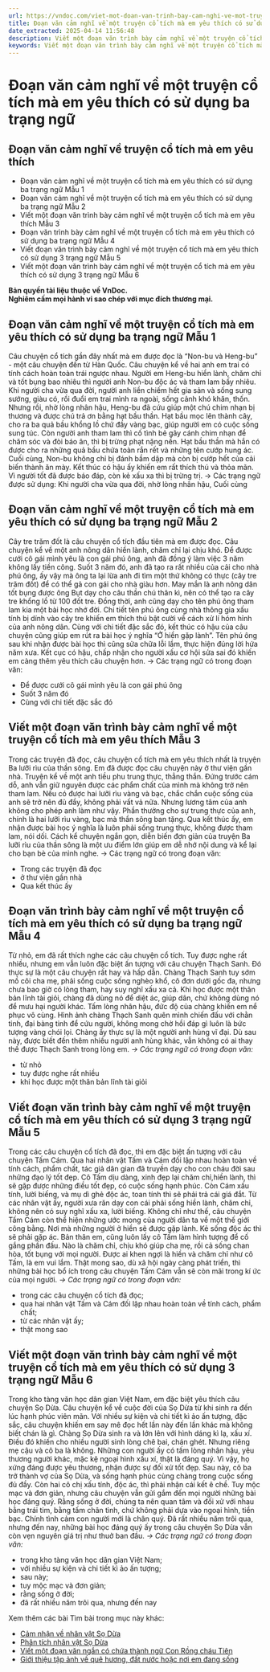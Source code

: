 ```yaml
---
url: https://vndoc.com/viet-mot-doan-van-trinh-bay-cam-nghi-ve-mot-truyen-co-tich-ma-em-yeu-thich-trong-do-co-su-dung-ba-trang-ngu-244491
title: Đoạn văn cảm nghĩ về một truyện cổ tích mà em yêu thích có sử dụng ba trạng ngữ - VnDoc.com
date_extracted: 2025-04-14 11:56:48
description: Viết một đoạn văn trình bày cảm nghĩ về một truyện cổ tích mà em yêu thích, trong đó có sử dụng ba trạng ngữ được biên soạn nhằm giúp các em HS đạt kết quả tốt trong quá trình làm bài tập và học tập môn Ngữ văn lớp 6.
keywords: Viết một đoạn văn trình bày cảm nghĩ về một truyện cổ tích mà em yêu thích trong đó có sử dụng ba trạng ngữ,Viết một đoạn văn trình bày cảm nghĩ về một truyện cổ tích mà em yêu thích,Viết một đoạn văn trình bày cảm nghĩ về một truyện cổ tích,viết một đoạn văn có sử dụng ba trạng ngữ,đoạn văn có sử dụng ba trạng ngữ,cảm nghĩ về một truyện cổ tích mà em yêu thích,đoạn văn cảm nghĩ về một truyện cổ tích mà em yêu thích,cảm nghĩ về một truyện cổ tích mà em yêu thích lớp 6
---
```


# Đoạn văn cảm nghĩ về một truyện cổ tích mà em yêu thích có sử dụng ba trạng ngữ
## **Đoạn văn cảm nghĩ về truyện cổ tích mà em yêu thích**
  * Đoạn văn cảm nghĩ về một truyện cổ tích mà em yêu thích có sử dụng ba trạng ngữ Mẫu 1
  * Đoạn văn cảm nghĩ về một truyện cổ tích mà em yêu thích có sử dụng ba trạng ngữ Mẫu 2
  * Viết một đoạn văn trình bày cảm nghĩ về một truyện cổ tích mà em yêu thích Mẫu 3 
  * Đoạn văn trình bày cảm nghĩ về một truyện cổ tích mà em yêu thích có sử dụng ba trạng ngữ Mẫu 4
  * Viết đoạn văn trình bày cảm nghĩ về một truyện cổ tích mà em yêu thích có sử dụng 3 trạng ngữ Mẫu 5
  * Viết một đoạn văn trình bày cảm nghĩ về một truyện cổ tích mà em yêu thích có sử dụng 3 trạng ngữ Mẫu 6

**Bản quyền tài liệu thuộc về VnDoc.  
Nghiêm cấm mọi hành vi sao chép với mục đích thương mại.**
## **Đoạn văn cảm nghĩ về một truyện cổ tích mà em yêu thích có sử dụng ba trạng ngữ Mẫu 1**
Câu chuyện cổ tích gần đây nhất mà em được đọc là “Non-bu và Heng-bu” - một câu chuyện đến từ Hàn Quốc. Câu chuyện kể về hai anh em trai có tính cách hoàn toàn trái ngược nhau. Người em Heng-bu hiền lành, chăm chỉ và tốt bụng bao nhiêu thì người anh Non-bu độc ác và tham lam bấy nhiêu. Khi người cha vừa qua đời, người anh liền chiếm hết gia sản và sống sung sướng, giàu có, rồi đuổi em trai mình ra ngoài, sống cảnh khó khăn, thốn. Nhưng rồi, nhờ lòng nhân hậu, Heng-bu đã cứu giúp một chú chim nhạn bị thương và được chú trả ơn bằng hạt bầu thần. Hạt bầu mọc lên thành cây, cho ra ba quả bầu khổng lồ chứ đầy vàng bạc, giúp người em có cuộc sống sung túc. Còn người anh tham lam thì cố tình bẻ gãy cánh chim nhạn để chăm sóc và đòi báo ân, thì bị trừng phạt nặng nền. Hạt bầu thần mà hắn có được cho ra những quả bầu chứa toàn rắn rết và những tên cướp hung ác. Cuối cùng, Non-bu không chỉ bị đánh bầm dập mà còn bị cướp hết của cải biến thành ăn mày. Kết thúc có hậu ấy khiến em rất thích thú và thỏa mãn. Vì người tốt đã được báo đáp, còn kẻ xấu xa thì bị trừng trị.
→ Các trạng ngữ được sử dụng: Khi người cha vừa qua đời, nhờ lòng nhân hậu, Cuối cùng
## **Đoạn văn cảm nghĩ về một truyện cổ tích mà em yêu thích có sử dụng ba trạng ngữ Mẫu 2**
Cây tre trăm đốt là câu chuyện cổ tích đầu tiên mà em được đọc. Câu chuyện kể về một anh nông dân hiền lành, chăm chỉ lại chịu khó. Để được cưới cô gái mình yêu là con gái phú ông, anh đã đồng ý làm việc 3 năm không lấy tiền công. Suốt 3 năm đó, anh đã tạo ra rất nhiều của cải cho nhà phú ông, ấy vậy mà ông ta lại lừa anh đi tìm một thứ không có thực \(cây tre trăm đốt\) để có thể gả con gái cho nhà giàu hơn. May mắn là anh nông dân tốt bụng được ông Bụt dạy cho câu thần chú thân kì, nên có thể tạo ra cây tre khổng lồ từ 100 đốt tre. Đồng thời, anh cũng dạy cho tên phú ông tham lam kia một bài học nhớ đời. Chi tiết tên phú ông cùng nhà thông gia xấu tính bị dính vào cây tre khiến em thích thú bật cười về cách xử lí hóm hỉnh của anh nông dân. Cùng với chi tiết đặc sắc đó, kết thúc có hậu của câu chuyện cũng giúp em rút ra bài học ý nghĩa “Ở hiền gặp lành”. Tên phú ông sau khi nhận được bài học thì cũng sửa chữa lỗi lầm, thực hiện đúng lời hứa năm xưa. Kết cục có hậu, chấp nhận cho người xấu cơ hội sửa sai đó khiến em càng thêm yêu thích câu chuyện hơn.
→ Các trạng ngữ có trong đoạn văn:
  * Để được cưới cô gái mình yêu là con gái phú ông
  * Suốt 3 năm đó
  * Cùng với chi tiết đặc sắc đó

## **Viết một đoạn văn trình bày cảm nghĩ về một truyện cổ tích mà em yêu thích Mẫu 3**
Trong các truyện đã đọc, câu chuyện cổ tích mà em yêu thích nhất là truyện Ba lưỡi rìu của thần sông. Em đã được đọc câu chuyện này ở thư viện gần nhà. Truyện kể về một anh tiều phu trung thực, thẳng thắn. Đứng trước cám dỗ, anh vẫn giữ nguyên được các phẩm chất của mình mà không trở nên tham lam. Nếu có được hai lưỡi rìu vàng và bạc, chắc chắn cuộc sống của anh sẽ trở nên đủ đầy, không phải vất vả nữa. Nhưng lương tâm của anh không cho phép anh làm như vậy. Phần thưởng cho sự trung thực của anh, chính là hai lưỡi rìu vàng, bạc mà thần sông ban tặng. Qua kết thúc ấy, em nhận được bài học ý nghĩa là luôn phải sống trung thực, không được tham lam, nói dối. Cách kể chuyện ngắn gọn, diễn biến đơn giản của truyện Ba lưỡi rìu của thần sông là một ưu điểm lớn giúp em dễ nhớ nội dung và kể lại cho bạn bè của mình nghe.
→ Các trạng ngữ có trong đoạn văn:
  * Trong các truyện đã đọc
  * ở thư viện gần nhà
  * Qua kết thúc ấy

## **Đoạn văn trình bày cảm nghĩ về một truyện cổ tích mà em yêu thích có sử dụng ba trạng ngữ Mẫu 4**
Từ nhỏ, em đã rất thích nghe các câu chuyện cổ tích. Tuy được nghe rất nhiều, nhưng em vẫn luôn đặc biệt ấn tượng với câu chuyện Thạch Sanh. Đó thực sự là một câu chuyện rất hay và hấp dẫn. Chàng Thạch Sanh tuy sớm mồ côi cha mẹ, phải sống cuộc sống nghèo khổ, cô đơn dưới gốc đa, nhưng chưa bao giờ có lòng tham, hay suy nghĩ xấu xa cả. Khi học được một thân bản lĩnh tài giỏi, chàng đã dùng nó để diệt ác, giúp dân, chứ không dùng nó để mưu hại người khác. Tấm lòng nhân hậu, đức độ của chàng khiến em nể phục vô cùng. Hình ảnh chàng Thạch Sanh quên mình chiến đấu với chằn tinh, đại bàng tinh để cứu người, không mong chờ hồi đáp gì luôn là bức tượng vàng chói lọi. Chàng ấy thực sự là một người anh hùng vĩ đại. Dù sau này, được biết đến thêm nhiều người anh hùng khác, vẫn không có ai thay thế được Thạch Sanh trong lòng em.
_→ Các trạng ngữ có trong đoạn văn:_
  * từ nhỏ
  * tuy được nghe rất nhiều
  * khi học được một thân bản lĩnh tài giỏi

## **Viết đoạn văn trình bày cảm nghĩ về một truyện cổ tích mà em yêu thích có sử dụng 3 trạng ngữ Mẫu 5**
Trong các câu chuyện cổ tích đã đọc, thì em đặc biệt ấn tượng với câu chuyện Tấm Cám. Qua hai nhân vật Tấm và Cám đối lập nhau hoàn toàn về tính cách, phẩm chất, tác giả dân gian đã truyền dạy cho con cháu đời sau những đạo lý tốt đẹp. Cô Tấm dịu dàng, xinh đẹp lại chăm chỉ,hiền lành, thì sẽ gặp được những điều tốt đẹp, có cuộc sống hạnh phúc. Còn Cám xấu tính, lười biếng, và mụ dì ghẻ độc ác, toan tính thì sẽ phải trả cái giá đắt. Từ các nhân vật ấy, người xưa răn dạy con cái phải sống hiền lành, chăm chỉ, không nên có suy nghĩ xấu xa, lười biếng. Không chỉ như thế, câu chuyện Tấm Cám còn thể hiện những ước mong của người dân ta về một thế giới công bằng. Nơi mà những người ở hiền sẽ được gặp lành. Kẻ sống độc ác thì sẽ phải gặp ác. Bản thân em, cũng luôn lấy cô Tấm làm hình tượng để cố gắng phấn đấu. Nào là chăm chỉ, chịu khó giúp cha mẹ, rồi cả sống chan hòa, tốt bụng với mọi người. Được ai khen ngợi là hiền và chăm chỉ như cô Tấm, là em vui lắm. Thật mong sao, dù xã hội ngày càng phát triển, thì những bài học bổ ích trong câu chuyện Tấm Cám vẫn sẽ còn mãi trong kí ức của mọi người.
_→ Các trạng ngữ có trong đoạn văn:_
  * trong các câu chuyện cổ tích đã đọc;
  * qua hai nhân vật Tấm và Cám đối lập nhau hoàn toàn về tính cách, phẩm chất;
  * từ các nhân vật ấy;
  * thật mong sao

## **Viết một đoạn văn trình bày cảm nghĩ về một truyện cổ tích mà em yêu thích có sử dụng 3 trạng ngữ Mẫu 6**
Trong kho tàng văn học dân gian Việt Nam, em đặc biệt yêu thích câu chuyện Sọ Dừa. Câu chuyện kể về cuộc đời của Sọ Dừa từ khi sinh ra đến lúc hạnh phúc viên mãn. Với nhiều sự kiện và chi tiết kì ảo ấn tượng, đặc sắc, câu chuyện khiến em say mê đọc hết lần này đến lần khác mà không biết chán là gì. Chàng Sọ Dừa sinh ra và lớn lên với hình dáng kì lạ, xấu xí. Điều đó khiến cho nhiều người sinh lòng chê bai, chán ghét. Nhưng riêng mẹ cậu và cô ba là không. Những con người ấy có tấm lòng nhân hậu, yêu thương người khác, mặc kệ ngoại hình xấu xí, thật là đáng quý. Vì vậy, họ xứng đáng được yêu thương, nhận được sự đối xử tốt đẹp. Sau này, cô ba trở thành vợ của Sọ Dừa, và sống hạnh phúc cùng chàng trong cuộc sống đủ đầy. Còn hai cô chị xấu tính, độc ác, thì phải nhận cái kết ê chề. Tuy mộc mạc và đơn giản, nhưng câu chuyện vẫn gửi gắm đến mọi người những bài học đáng quý. Rằng sống ở đời, chúng ta nên quan tâm và đối xử với nhau bằng trái tim, bằng tấm chân tình, chứ không phải dựa vào ngoại hình, tiền bạc. Chính tình cảm con người mới là chân quý. Đã rất nhiều năm trôi qua, nhưng đến nay, những bài học đáng quý ấy trong câu chuyện Sọ Dừa vẫn còn vẹn nguyên giá trị như thuở ban đầu.
_→ Các trạng ngữ có trong đoạn văn:_
  * trong kho tàng văn học dân gian Việt Nam;
  * với nhiều sự kiện và chi tiết kì ảo ấn tượng;
  * sau này;
  * tuy mộc mạc và đơn giản;
  * rằng sống ở đời;
  * đã rất nhiều năm trôi qua, nhưng đến nay

Xem thêm các bài Tìm bài trong mục này khác:
  * [Cảm nhận về nhân vật Sọ Dừa](</cam-nhan-ve-nhan-vat-so-dua-qua-truyen-co-tich-so-dua-ma-em-da-hoc-174974>)
  * [Phân tích nhân vật Sọ Dừa](</phan-tich-nhan-vat-so-dua-trong-truyen-co-tich-so-dua-178342>)
  * [Viết một đoạn văn ngắn có chứa thành ngữ Con Rồng cháu Tiên](</viet-mot-doan-van-ngan-co-chua-thanh-ngu-con-rong-chau-tien-lop-6-306015>)
  * [Giới thiệu tập ảnh về quê hương, đất nước hoặc nơi em đang sống](</viet-doan-van-gioi-thieu-tap-anh-ve-que-huong-dat-nuoc-hoac-noi-em-dang-song-245836>)

